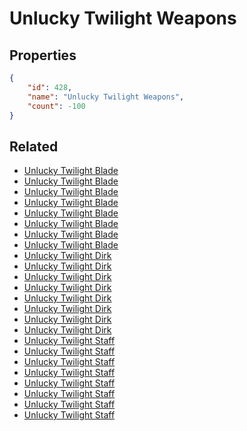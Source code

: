 # Unlucky Twilight Weapons

<no description available>

## Properties

```json
{
    "id": 428,
    "name": "Unlucky Twilight Weapons",
    "count": -100
}
```

## Related

- [Unlucky Twilight Blade](../items/13535-unlucky-twilight-blade.md)
- [Unlucky Twilight Blade](../items/13536-unlucky-twilight-blade.md)
- [Unlucky Twilight Blade](../items/13537-unlucky-twilight-blade.md)
- [Unlucky Twilight Blade](../items/13538-unlucky-twilight-blade.md)
- [Unlucky Twilight Blade](../items/13539-unlucky-twilight-blade.md)
- [Unlucky Twilight Blade](../items/13540-unlucky-twilight-blade.md)
- [Unlucky Twilight Blade](../items/13541-unlucky-twilight-blade.md)
- [Unlucky Twilight Blade](../items/13542-unlucky-twilight-blade.md)
- [Unlucky Twilight Dirk](../items/13543-unlucky-twilight-dirk.md)
- [Unlucky Twilight Dirk](../items/13544-unlucky-twilight-dirk.md)
- [Unlucky Twilight Dirk](../items/13545-unlucky-twilight-dirk.md)
- [Unlucky Twilight Dirk](../items/13546-unlucky-twilight-dirk.md)
- [Unlucky Twilight Dirk](../items/13547-unlucky-twilight-dirk.md)
- [Unlucky Twilight Dirk](../items/13548-unlucky-twilight-dirk.md)
- [Unlucky Twilight Dirk](../items/13549-unlucky-twilight-dirk.md)
- [Unlucky Twilight Dirk](../items/13550-unlucky-twilight-dirk.md)
- [Unlucky Twilight Staff](../items/13551-unlucky-twilight-staff.md)
- [Unlucky Twilight Staff](../items/13552-unlucky-twilight-staff.md)
- [Unlucky Twilight Staff](../items/13553-unlucky-twilight-staff.md)
- [Unlucky Twilight Staff](../items/13554-unlucky-twilight-staff.md)
- [Unlucky Twilight Staff](../items/13555-unlucky-twilight-staff.md)
- [Unlucky Twilight Staff](../items/13556-unlucky-twilight-staff.md)
- [Unlucky Twilight Staff](../items/13557-unlucky-twilight-staff.md)
- [Unlucky Twilight Staff](../items/13558-unlucky-twilight-staff.md)

